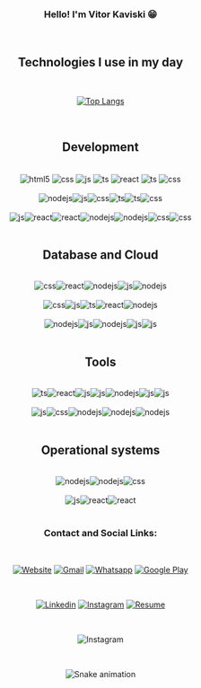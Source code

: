 
<div class="text-align:center">

<div style="display: flex; align-items: center; justify-content: center">

### Hello! I'm Vitor Kaviski 😁

</div><br/>

<div style="display: flex; align-items: center; justify-content: center">

## Technologies I use in my day

</div><br/>

<div style="display: flex; align-items: center; justify-content: center">

[![Top Langs](https://github-readme-stats.vercel.app/api/top-langs/?username=VitorKaviski&layout=compact&langs_count=12&hide=Tcl,language2)](https://github.com/anuraghazra/github-readme-stats)

</div><br/>

<div style="display: flex; align-items: center; justify-content: center">

## Development

</div><br/>

<div style="text-align:center">
  <img align="center" alt="html5" src="https://img.shields.io/badge/HTML5-E34F26?style=for-the-badge&logo=html5&logoColor=white" />
  <img align="center" alt="css" src="https://img.shields.io/badge/CSS3-1572B6?style=for-the-badge&logo=css3&logoColor=white" />
  <img align="center" alt="js" src="https://img.shields.io/badge/C%23-239120?style=for-the-badge&logo=c-sharp&logoColor=white" />
  <img align="center" alt="ts" src="https://img.shields.io/badge/Python-3776AB?style=for-the-badge&logo=python&logoColor=white" />
  <img align="center" alt="react" src="https://img.shields.io/badge/React-20232A?style=for-the-badge&logo=react&logoColor=61DAFB" />
  <img align="center" alt="ts" src="https://img.shields.io/badge/C%2B%2B-00599C?style=for-the-badge&logo=c%2B%2B&logoColor=white" />
  <img align="center" alt="css" src="https://img.shields.io/badge/Ruby-CC342D?style=for-the-badge&logo=ruby&logoColor=white" />
</div><br/>

<div style="display: flex; align-items: center; justify-content: center">
  <img align="center" alt="nodejs" src="https://img.shields.io/badge/Node.js-43853D?style=for-the-badge&logo=node.js&logoColor=white" />
  <img align="center" alt="js" src="https://img.shields.io/badge/TypeScript-007ACC?style=for-the-badge&logo=typescript&logoColor=white" />
  <img align="center" alt="css" src="https://img.shields.io/badge/GIT-E44C30?style=for-the-badge&logo=git&logoColor=white" />
  <img align="center" alt="ts" src="https://img.shields.io/badge/powershell-5391FE?style=for-the-badge&logo=powershell&logoColor=white" />
  <img align="center" alt="ts" src="https://img.shields.io/badge/Kotlin-0095D5?&style=for-the-badge&logo=kotlin&logoColor=white" />
  <img align="center" alt="css" src="https://img.shields.io/badge/Rust-000000?style=for-the-badge&logo=rust&logoColor=white" />
</div><br/>

<div style="display: flex; align-items: center; justify-content: center">
  <img align="center" alt="js" src="https://img.shields.io/badge/JavaScript-F7DF1E?style=for-the-badge&logo=javascript&logoColor=black" />
  <img align="center" alt="react" src="https://img.shields.io/badge/Go-00ADD8?style=for-the-badge&logo=go&logoColor=white" />
  <img align="center" alt="react" src="https://img.shields.io/badge/Wordpress-21759B?style=for-the-badge&logo=wordpress&logoColor=white" />
  <img align="center" alt="nodejs" src="https://img.shields.io/badge/Swift-FA7343?style=for-the-badge&logo=swift&logoColor=white" />
  <img align="center" alt="nodejs" src="https://img.shields.io/badge/PHP-777BB4?style=for-the-badge&logo=php&logoColor=white" />
  <img align="center" alt="css" src="https://img.shields.io/badge/Java-ED8B00?style=for-the-badge&logo=openjdk&logoColor=white" />
  <img align="center" alt="css" src="https://img.shields.io/badge/Lua-2C2D72?style=for-the-badge&logo=lua&logoColor=white" />
</div><br/>

<div style="display: flex; align-items: center; justify-content: center">

## Database and Cloud

</div><br/>

<div style="display: flex; align-items: center; justify-content: center">
  <img align="center" alt="css" src="https://img.shields.io/badge/MySQL-005C84?style=for-the-badge&logo=mysql&logoColor=white" />
  <img align="center" alt="react" src="https://img.shields.io/badge/Oracle-F80000?style=for-the-badge&logo=Oracle&logoColor=white" />
  <img align="center" alt="nodejs" src="https://img.shields.io/badge/PostgreSQL-316192?style=for-the-badge&logo=postgresql&logoColor=white" />
  <img align="center" alt="js" src="https://img.shields.io/badge/Microsoft_SQL_Server-CC2927?style=for-the-badge&logo=microsoft-sql-server&logoColor=white" />
  <img align="center" alt="nodejs" src="https://img.shields.io/badge/SQLite-07405E?style=for-the-badge&logo=sqlite&logoColor=white" />
</div><br/>

<div style="display: flex; align-items: center; justify-content: center">
  <img align="center" alt="css" src="https://img.shields.io/badge/Netlify-00C7B7?style=for-the-badge&logo=netlify&logoColor=white" />
  <img align="center" alt="js" src="https://img.shields.io/badge/Heroku-430098?style=for-the-badge&logo=heroku&logoColor=white" />
  <img align="center" alt="ts" src="https://img.shields.io/badge/Google_Cloud-4285F4?style=for-the-badge&logo=google-cloud&logoColor=white" />
  <img align="center" alt="react" src="https://img.shields.io/badge/Amazon_AWS-FF9900?style=for-the-badge&logo=amazonaws&logoColor=white" />
  <img align="center" alt="nodejs" src="https://img.shields.io/badge/Azure_DevOps-0078D7?style=for-the-badge&logo=azure-devops&logoColor=white" />
</div><br/>
<div style="display: flex; align-items: center; justify-content: center">
  <img align="center" alt="nodejs" src="https://img.shields.io/badge/SAP-0FAAFF?style=for-the-badge&logo=sap&logoColor=white" />
  <img align="center" alt="js" src="https://img.shields.io/badge/Microsoft_Azure-0089D6?style=for-the-badge&logo=microsoft-azure&logoColor=white" />
  <img align="center" alt="nodejs" src="https://img.shields.io/badge/upcloud-7B00FF?style=for-the-badge&logo=upcloud&logoColor=white" />
  <img align="center" alt="js" src="https://img.shields.io/badge/travis_CI-3EAAAF?style=for-the-badge&logo=travisci&logoColor=white" />
  <img align="center" alt="js" src="https://img.shields.io/badge/GitHub_Actions-2088FF?style=for-the-badge&logo=github-actions&logoColor=white" />
</div><br/>

<div style="display: flex; align-items: center; justify-content: center">

## Tools

</div><br/>

<div style="display: flex; align-items: center; justify-content: center">
   <img align="center" alt="ts" src="https://img.shields.io/badge/PyCharm-000000.svg?&style=for-the-badge&logo=PyCharm&logoColor=white" />
   <img align="center" alt="react" src="https://img.shields.io/badge/Visual_Studio_Code-0078D4?style=for-the-badge&logo=visual%20studio%20code&logoColor=white" />
   <img align="center" alt="js" src="https://img.shields.io/badge/Bootstrap-563D7C?style=for-the-badge&logo=bootstrap&logoColor=white" />
   <img align="center" alt="js" src="https://img.shields.io/badge/Django-092E20?style=for-the-badge&logo=django&logoColor=white" />
   <img align="center" alt="nodejs" src="https://img.shields.io/badge/Figma-F24E1E?style=for-the-badge&logo=figma&logoColor=white" />
   <img align="center" alt="js" src="https://img.shields.io/badge/Canva-%2300C4CC.svg?&style=for-the-badge&logo=Canva&logoColor=white" />
   <img align="center" alt="js" src="https://img.shields.io/badge/Flask-000000?style=for-the-badge&logo=flask&logoColor=white" />
</div><br/>

<div style="display: flex; align-items: center; justify-content: center">
   <img align="center" alt="js" src="https://img.shields.io/badge/jQuery-0769AD?style=for-the-badge&logo=jquery&logoColor=white" />
   <img align="center" alt="css" src="https://img.shields.io/badge/Microsoft_Office-D83B01?style=for-the-badge&logo=microsoft-office&logoColor=white" />
   <img align="center" alt="nodejs" src="https://img.shields.io/badge/Microsoft_Excel-217346?style=for-the-badge&logo=microsoft-excel&logoColor=white" />
   <img align="center" alt="nodejs" src="https://img.shields.io/badge/Microsoft_PowerPoint-B7472A?style=for-the-badge&logo=microsoft-powerpoint&logoColor=white" />
   <img align="center" alt="nodejs" src="https://img.shields.io/badge/Microsoft_Word-2B579A?style=for-the-badge&logo=microsoft-word&logoColor=white" />
</div><br/>

<div style="display: flex; align-items: center; justify-content: center">

## Operational systems

</div><br/>

<div style="display: flex; align-items: center; justify-content: center">
  <img align="center" alt="nodejs" src="https://img.shields.io/badge/Linux-FCC624?style=for-the-badge&logo=linux&logoColor=black" />
  <img align="center" alt="nodejs" src="https://img.shields.io/badge/Ubuntu-E95420?style=for-the-badge&logo=ubuntu&logoColor=white" />
  <img align="center" alt="css" src="https://img.shields.io/badge/mac%20os-000000?style=for-the-badge&logo=apple&logoColor=white" />

</div><br/>

<div style="display: flex; align-items: center; justify-content: center">
  <img align="center" alt="js" src="https://img.shields.io/badge/iOS-000000?style=for-the-badge&logo=ios&logoColor=white" />
  <img align="center" alt="react" src="https://img.shields.io/badge/Android-3DDC84?style=for-the-badge&logo=android&logoColor=white" />
  <img align="center" alt="react" src="https://img.shields.io/badge/Windows-0078D6?style=for-the-badge&logo=windows&logoColor=white" />
</div><br/>

<div style="display: flex; align-items: center; justify-content: center">

### Contact and Social Links:

</div><br/>

<div style="display: flex; align-items: center; justify-content: center">

[![Website](https://img.shields.io/badge/website-000000?style=for-the-badge&logo=About.me&logoColor=white)](https://vitor-kaviski.up.railway.app/)
[![Gmail](https://img.shields.io/badge/Gmail-D14836?style=for-the-badge&logo=gmail&logoColor=white)](vitorkaviski@gmail.com)
[![Whatsapp](https://img.shields.io/badge/WhatsApp-25D366?style=for-the-badge&logo=whatsapp&logoColor=white)](whatsapp://send/?text=Ol%C3%A1!%20Encontrei%20seu%20portf%C3%B3lio%20e%20gostaria%20de%20dizer%20que%20...&phone=+554188626822)
[![Google Play](https://img.shields.io/badge/Google_Play-414141?style=for-the-badge&logo=google-play&logoColor=white)](https://play.google.com/store/apps/dev?id=7784930460694957369)

</div><br/>

<div style="display: flex; align-items: center; justify-content: center">

[![Linkedin](https://img.shields.io/badge/LinkedIn-0077B5?style=for-the-badge&logo=linkedin&logoColor=white)](www.linkedin.com/in/vitor-kaviski/)
[![Instagram](https://img.shields.io/badge/Instagram-E4405F?style=for-the-badge&logo=instagram&logoColor=white)](https://www.instagram.com/kaviski_vitor/)
[![Resume](https://img.shields.io/website?label=Resume-Download&style=for-the-badge&url=https://vitor-kaviski.up.railway.app/)](https://vitor-kaviski.up.railway.app/static/img/Vitor_Kaviski_Developer.pdf)

</div><br/>

<div style="display: flex; align-items: center; justify-content: center">

![Instagram](https://img.shields.io/github/followers/VitorKaviski.svg?style=social&label=Follow&maxAge=2592000)

</div><br/>

<div style="display: flex; align-items: center; justify-content: center">

![Snake animation](https://github.com/VitorKaviski/VitorKaviski/blob/output/github-contribution-grid-snake.svg)

</div><br/>
</div>